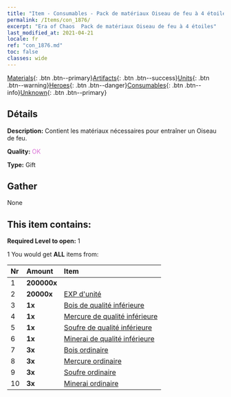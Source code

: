 ```yaml
---
title: "Item - Consumables - Pack de matériaux Oiseau de feu à 4 étoiles"
permalink: /Items/con_1876/
excerpt: "Era of Chaos  Pack de matériaux Oiseau de feu à 4 étoiles"
last_modified_at: 2021-04-21
locale: fr
ref: "con_1876.md"
toc: false
classes: wide
---
```

 [Materials](/fr/Items/){: .btn .btn--primary}[Artifacts](/fr/Items/Artifacts/){: .btn .btn--success}[Units](/fr/Items/Units/){: .btn .btn--warning}[Heroes](/fr/Items/Heroes/){: .btn .btn--danger}[Consumables](/fr/Items/Consumables/){: .btn .btn--info}[Unknown](/fr/Items/Unknown/){: .btn .btn--primary}

## Détails
 **Description:** Contient les matériaux nécessaires pour entraîner un Oiseau de feu.

 **Quality:** <span style="color: #DA70D6">OK</span>

 **Type:** Gift

## Gather

  None

## This item contains:

 **Required Level to open:** 1

 1 You would get **ALL** items  from:

  | Nr | Amount |     Item    |
  |:---|:-------|:------------|
  | 1 |  **200000x** | <i class="fas fa-coins"/> |  | 
  | 2 |  **20000x** | [EXP d'unité](/fr/Items/con_902/) |  | 
  | 3 |  **1x** | [Bois de qualité inférieure](/fr/Items/mat_1/) |  | 
  | 4 |  **1x** | [Mercure de qualité inférieure](/fr/Items/mat_2/) |  | 
  | 5 |  **1x** | [Soufre de qualité inférieure](/fr/Items/mat_3/) |  | 
  | 6 |  **1x** | [Minerai de qualité inférieure](/fr/Items/mat_1/) |  | 
  | 7 |  **3x** | [Bois ordinaire](/fr/Items/mat_7/) |  | 
  | 8 |  **3x** | [Mercure ordinaire](/fr/Items/mat_8/) |  | 
  | 9 |  **3x** | [Soufre ordinaire](/fr/Items/mat_9/) |  | 
  | 10 |  **3x** | [Minerai ordinaire](/fr/Items/mat_6/) |  | 
